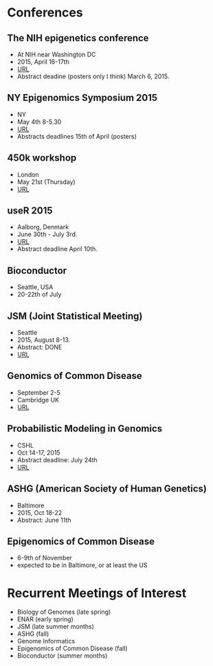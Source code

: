 # Conferences

## The NIH epigenetics conference
- At NIH near Washington DC
- 2015, April 16-17th
- [URL](http://ncifrederick.cancer.gov/events/cecb2015/)
- Abstract deadine (posters only I think) March 6, 2015.

## NY Epigenomics Symposium 2015
- NY
- May 4th 8-5.30
- [URL](https://www.eventbrite.com/e/new-york-epigenomics-symposium-2015-tickets-16189151187?aff=estw)
- Abstracts deadlines 15th of April (posters)

## 450k workshop
- London
- May 21st (Thursday)
- [URL](http://webspace.qmul.ac.uk/rlowe/450kworkshop/register.html)

## useR 2015
- Aalborg, Denmark
- June 30th - July 3rd.
- [URL](http://user2015.math.aau.dk)
- Abstract deadline April 10th.

## Bioconductor
- Seattle, USA
- 20-22th of July

## JSM (Joint Statistical Meeting)
- Seattle
- 2015, August 8-13.
- Abstract: DONE
- [URL](http://www.amstat.org/meetings/jsm/2015/)

## Genomics of Common Disease
- September 2-5
- Cambridge UK
- [URL](https://registration.hinxton.wellcome.ac.uk/display_info.asp?id=494)

## Probabilistic Modeling in Genomics
- CSHL
- Oct 14-17, 2015
- Abstract deadline: July 24th
- [URL](http://meetings.cshl.edu/meetings/2015/probgen15.shtml)

## ASHG (American Society of Human Genetics)
- Baltimore
- 2015, Oct 18-22
- Abstract: June 11th

## Epigenomics of Common Disease
- 6-9th of November
- expected to be in Baltimore, or at least the US


# Recurrent Meetings of Interest
- Biology of Genomes (late spring)
- ENAR (early spring)
- JSM (late summer months)
- ASHG (fall)
- Genome Informatics
- Epigenomics of Common Disease (fall)
- Bioconductor (summer months)

